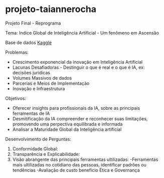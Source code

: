 # projeto-taiannerocha
Projeto Final - Reprograma

Tema: Indice Global de Inteligência Artificial - Um fenômeno em Ascensão

Base de dados
[Kaggle](https://www.kaggle.com/datasets/katerynameleshenko/ai-index)

Problemas:
- Crescimento exponencial da inovação em Inteligência Artificial
- Lacunas Desafiadoras - Destinguir o que é real e o que é IA, ex: decisões juridicas
- Volumes Massivos de dados
- Parcerias e Meios de Implementação
- Inovação e Infraestrutura


Objetivos: 
- Oferecer insights para profissionais da IA, sobre as principais ferramentas de IA
- Desmitificação da IA compreender e reconhecer suas limitações, promovendo uma perpectiva equilibrada e informada
- Analisar a Maturidade Global da Inteligência artificial

Desenvolvimento de Perguntas:

1. Conformidade Global:
2. Transparência e Explicabilidade:
3. Visão abrangente das principais ferramentas ultilizadas: 
-Ferramentas mais ultilizadas no cotidiano das pessoas, identificar padrões ou tendências
-Avaliação de custo beneficio
Ética e Governança
